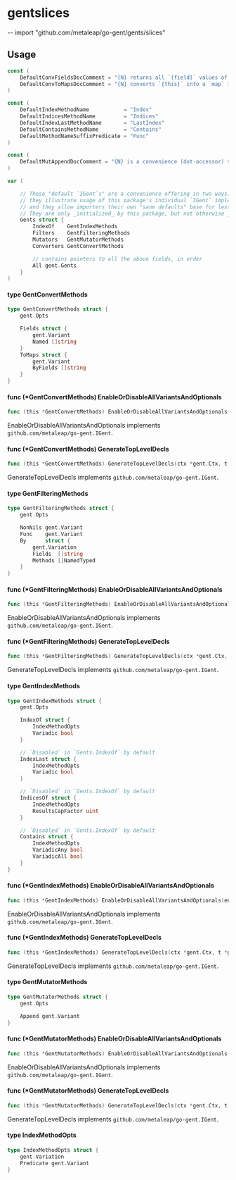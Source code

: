 # gentslices
--
    import "github.com/metaleap/go-gent/gents/slices"


## Usage

```go
const (
	DefaultConvFieldsDocComment = "{N} returns all `{field}` values of the constituent `{T}`s in `{this}`."
	DefaultConvToMapsDocComment = "{N} converts `{this}` into a `map` indexed by the `{field}` values of its constituent `{T}`s."
)
```

```go
const (
	DefaultIndexMethodName           = "Index"
	DefaultIndicesMethodName         = "Indices"
	DefaultIndexLastMethodName       = "LastIndex"
	DefaultContainsMethodName        = "Contains"
	DefaultMethodNameSuffixPredicate = "Func"
)
```

```go
const (
	DefaultMutAppendDocComment = "{N} is a convenience (dot-accessor) short-hand for Go's built-in `append` function."
)
```

```go
var (

	// These "default `IGent`s" are a convenience offering in two ways:
	// they illustrate usage of this package's individual `IGent` implementers' fields,
	// and they allow importers their own "sane defaults" base for less-noisy tweaking.
	// They are only _initialized_ by this package, but not otherwise _used_ by it.
	Gents struct {
		IndexOf    GentIndexMethods
		Filters    GentFilteringMethods
		Mutators   GentMutatorMethods
		Converters GentConvertMethods

		// contains pointers to all the above fields, in order
		All gent.Gents
	}
)
```

#### type GentConvertMethods

```go
type GentConvertMethods struct {
	gent.Opts

	Fields struct {
		gent.Variant
		Named []string
	}
	ToMaps struct {
		gent.Variant
		ByFields []string
	}
}
```


#### func (*GentConvertMethods) EnableOrDisableAllVariantsAndOptionals

```go
func (this *GentConvertMethods) EnableOrDisableAllVariantsAndOptionals(enabled bool)
```
EnableOrDisableAllVariantsAndOptionals implements
`github.com/metaleap/go-gent.IGent`.

#### func (*GentConvertMethods) GenerateTopLevelDecls

```go
func (this *GentConvertMethods) GenerateTopLevelDecls(ctx *gent.Ctx, t *gent.Type) (yield Syns)
```
GenerateTopLevelDecls implements `github.com/metaleap/go-gent.IGent`.

#### type GentFilteringMethods

```go
type GentFilteringMethods struct {
	gent.Opts

	NonNils gent.Variant
	Func    gent.Variant
	By      struct {
		gent.Variation
		Fields  []string
		Methods []NamedTyped
	}
}
```


#### func (*GentFilteringMethods) EnableOrDisableAllVariantsAndOptionals

```go
func (this *GentFilteringMethods) EnableOrDisableAllVariantsAndOptionals(enabled bool)
```
EnableOrDisableAllVariantsAndOptionals implements
`github.com/metaleap/go-gent.IGent`.

#### func (*GentFilteringMethods) GenerateTopLevelDecls

```go
func (this *GentFilteringMethods) GenerateTopLevelDecls(ctx *gent.Ctx, t *gent.Type) (yield Syns)
```
GenerateTopLevelDecls implements `github.com/metaleap/go-gent.IGent`.

#### type GentIndexMethods

```go
type GentIndexMethods struct {
	gent.Opts

	IndexOf struct {
		IndexMethodOpts
		Variadic bool
	}

	// `Disabled` in `Gents.IndexOf` by default
	IndexLast struct {
		IndexMethodOpts
		Variadic bool
	}

	// `Disabled` in `Gents.IndexOf` by default
	IndicesOf struct {
		IndexMethodOpts
		ResultsCapFactor uint
	}

	// `Disabled` in `Gents.IndexOf` by default
	Contains struct {
		IndexMethodOpts
		VariadicAny bool
		VariadicAll bool
	}
}
```


#### func (*GentIndexMethods) EnableOrDisableAllVariantsAndOptionals

```go
func (this *GentIndexMethods) EnableOrDisableAllVariantsAndOptionals(enabled bool)
```
EnableOrDisableAllVariantsAndOptionals implements
`github.com/metaleap/go-gent.IGent`.

#### func (*GentIndexMethods) GenerateTopLevelDecls

```go
func (this *GentIndexMethods) GenerateTopLevelDecls(ctx *gent.Ctx, t *gent.Type) (yield Syns)
```
GenerateTopLevelDecls implements `github.com/metaleap/go-gent.IGent`.

#### type GentMutatorMethods

```go
type GentMutatorMethods struct {
	gent.Opts

	Append gent.Variant
}
```


#### func (*GentMutatorMethods) EnableOrDisableAllVariantsAndOptionals

```go
func (this *GentMutatorMethods) EnableOrDisableAllVariantsAndOptionals(enabled bool)
```
EnableOrDisableAllVariantsAndOptionals implements
`github.com/metaleap/go-gent.IGent`.

#### func (*GentMutatorMethods) GenerateTopLevelDecls

```go
func (this *GentMutatorMethods) GenerateTopLevelDecls(ctx *gent.Ctx, t *gent.Type) (yield Syns)
```
GenerateTopLevelDecls implements `github.com/metaleap/go-gent.IGent`.

#### type IndexMethodOpts

```go
type IndexMethodOpts struct {
	gent.Variation
	Predicate gent.Variant
}
```

